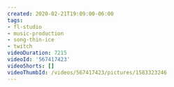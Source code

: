 ```yaml
---
created: 2020-02-21T19:09:00-06:00
tags:
- fl-studio
- music-production
- song-thin-ice
- twitch
videoDuration: 7215
videoId: '567417423'
videoShorts: []
videoThumbId: /videos/567417423/pictures/1583323246
---
```

